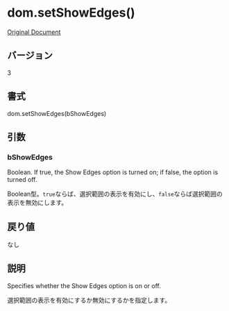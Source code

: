 # dom.setShowEdges()

[Original Document](http://help.adobe.com/en_US/fireworks/cs/extend/WS5b3ccc516d4fbf351e63e3d1183c94856c-795f.html)

## バージョン

3

## 書式

dom.setShowEdges(bShowEdges)

## 引数

### bShowEdges

Boolean. If true, the Show Edges option is turned on; if false, the option is turned off.

Boolean型。```true```ならば、選択範囲の表示を有効にし、```false```ならば選択範囲の表示を無効にします。

## 戻り値

なし

## 説明

Specifies whether the Show Edges option is on or off.

選択範囲の表示を有効にするか無効にするかを指定します。
